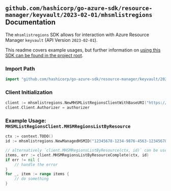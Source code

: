 
## `github.com/hashicorp/go-azure-sdk/resource-manager/keyvault/2023-02-01/mhsmlistregions` Documentation

The `mhsmlistregions` SDK allows for interaction with Azure Resource Manager `keyvault` (API Version `2023-02-01`).

This readme covers example usages, but further information on [using this SDK can be found in the project root](https://github.com/hashicorp/go-azure-sdk/tree/main/docs).

### Import Path

```go
import "github.com/hashicorp/go-azure-sdk/resource-manager/keyvault/2023-02-01/mhsmlistregions"
```


### Client Initialization

```go
client := mhsmlistregions.NewMHSMListRegionsClientWithBaseURI("https://management.azure.com")
client.Client.Authorizer = authorizer
```


### Example Usage: `MHSMListRegionsClient.MHSMRegionsListByResource`

```go
ctx := context.TODO()
id := mhsmlistregions.NewManagedHSMID("12345678-1234-9876-4563-123456789012", "example-resource-group", "name")

// alternatively `client.MHSMRegionsListByResource(ctx, id)` can be used to do batched pagination
items, err := client.MHSMRegionsListByResourceComplete(ctx, id)
if err != nil {
	// handle the error
}
for _, item := range items {
	// do something
}
```
